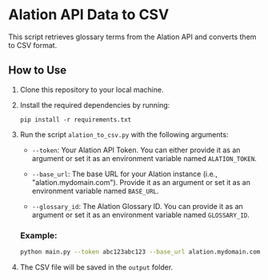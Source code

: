 # Alation API Data to CSV

This script retrieves glossary terms from the Alation API and converts them to CSV format.

## How to Use

1. Clone this repository to your local machine.
2. Install the required dependencies by running:
    ```
    pip install -r requirements.txt
    ```
3. Run the script `alation_to_csv.py` with the following arguments:

    - `--token`: Your Alation API Token. You can either provide it as an argument or set it as an environment variable named `ALATION_TOKEN`.

    - `--base_url`: The base URL for your Alation instance (i.e., "alation.mydomain.com"). Provide it as an argument or set it as an environment variable named `BASE_URL`.

    - `--glossary_id`: The Alation Glossary ID. You can provide it as an argument or set it as an environment variable named `GLOSSARY_ID`.

    ### Example:

    ```bash
    python main.py --token abc123abc123 --base_url alation.mydomain.com --glossary_id 1
    ```

4. The CSV file will be saved in the `output` folder.

